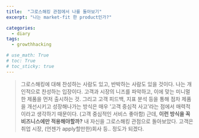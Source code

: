 ```yaml
---
title:  "그로스해킹 관점에서 나를 돌아보기"
excerpt: "나는 market-fit 한 product인가?"

categories:
  - diary
tags:
  - growthhacking

# use_math: True
# toc: True
# toc_sticky: true
---
```


> 그로스해킹에 대해 찬성하는 사람도 있고, 반박하는 사람도 있을 것이다. 나는 개인적으로 찬성하는 입장이다. 
고객과 시장의 니즈를 파악하고, 이에 맞는 미니멀한 제품을 먼저 출시하는 것. 그리고 고객 피드백, 지표 분석 등을 통해 점차 제품을 개선시키고 성장해나가는 방식은 매우 '고객 중심적 사고'라는 점에서 매력적이라고 생각하기 때문이다. (고객 중심적인 서비스 좋아함)
근데, **이런 방식을 꼭 비즈니스에만 적용해야할까?** 내 자신을 그로스해킹 관점으로 돌아보았다. 고객은 취업 시장, (언젠가 apply할만한)회사 등.. 정도가 되겠다.